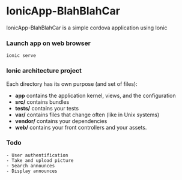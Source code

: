 # IonicApp-BlahBlahCar

IonicApp-BlahBlahCar is a simple cordova application using Ionic


### Launch app on web browser

    ionic serve

### Ionic architecture project

Each directory has its own purpose (and set of files):

- **app** contains the application kernel, views, and the configuration
- **src/** contains bundles
- **tests/** contains your tests
- **var/** contains files that change often (like in Unix systems)
- **vendor/** contains your dependencies
- **web/** contains your front controllers and your assets.


### Todo

    - User authentification
    - Take and upload picture
    - Search announces
    - Display announces




